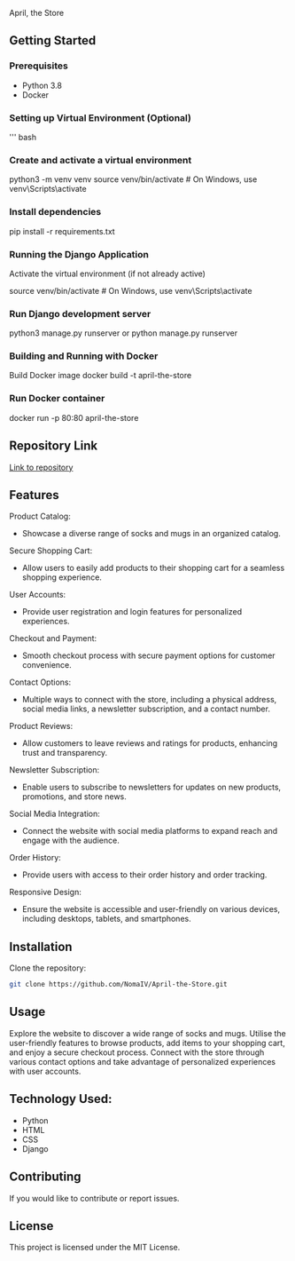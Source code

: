 April, the Store

## Getting Started

### Prerequisites
- Python 3.8
- Docker

### Setting up Virtual Environment (Optional)
''' bash
### Create and activate a virtual environment
python3 -m venv venv
source venv/bin/activate  # On Windows, use venv\Scripts\activate

### Install dependencies
pip install -r requirements.txt

### Running the Django Application
Activate the virtual environment (if not already active)

source venv/bin/activate  # On Windows, use venv\Scripts\activate

### Run Django development server
python3 manage.py runserver or python manage.py runserver

### Building and Running with Docker
Build Docker image
docker build -t april-the-store

### Run Docker container
docker run -p 80:80 april-the-store

## Repository Link
[Link to repository](https://github.com/NomaIV/April-the-Store)

## Features
Product Catalog:
- Showcase a diverse range of socks and mugs in an organized catalog.
  
Secure Shopping Cart:
- Allow users to easily add products to their shopping cart for a seamless shopping experience.
  
User Accounts:
- Provide user registration and login features for personalized experiences.
  
Checkout and Payment:
- Smooth checkout process with secure payment options for customer convenience.
  
Contact Options:
- Multiple ways to connect with the store, including a physical address, social media links, a newsletter subscription, and a contact number.
  
Product Reviews:
- Allow customers to leave reviews and ratings for products, enhancing trust and transparency.
  
Newsletter Subscription:
- Enable users to subscribe to newsletters for updates on new products, promotions, and store news.
  
Social Media Integration:
- Connect the website with social media platforms to expand reach and engage with the audience.
  
Order History:
- Provide users with access to their order history and order tracking.
  
Responsive Design:
- Ensure the website is accessible and user-friendly on various devices, including desktops, tablets, and smartphones.

## Installation
Clone the repository:
```bash
git clone https://github.com/NomaIV/April-the-Store.git
```


## Usage
Explore the website to discover a wide range of socks and mugs. Utilise the user-friendly features to browse products, add items to your shopping cart, and enjoy a secure checkout process. Connect with the store through various contact options and take advantage of personalized experiences with user accounts.

## Technology Used:
- Python
- HTML
- CSS
- Django

## Contributing
If you would like to contribute or report issues.

## License
This project is licensed under the MIT License.
